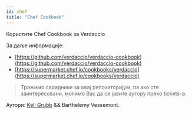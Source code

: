 ```yaml
---
id: chef
title: "Chef Cookbook"
---
```


Користите Chef Cookbook за Verdaccio

За даље информације:

* [https://github.com/verdaccio/verdaccio-cookbook](https://github.com/verdaccio/verdaccio-cookbook)
* [https://supermarket.chef.io/cookbooks/verdaccio](https://supermarket.chef.io/cookbooks/verdaccio)

> Тражимо сараднике за овај репозиторијум, па ако сте заинтересовани, молимо Вас да се јавите аутору преко tickets-a.

Аутори: [Keli Grubb](https://github.com/kgrubb) && Barthelemy Vessemont.


